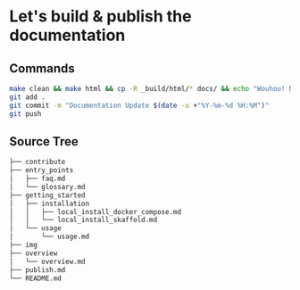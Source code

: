 # Let's build & publish the documentation

## Commands

```sh
make clean && make html && cp -R _build/html/* docs/ && echo "Wouhou! New build moved to docs!"
git add .
git commit -m "Documentation Update $(date -u +"%Y-%m-%d %H:%M")"
git push
```

## Source Tree

```sh
├── contribute
├── entry_points
│   ├── faq.md
│   └── glossary.md
├── getting_started
│   ├── installation
│   │   ├── local_install_docker_compose.md
│   │   └── local_install_skaffold.md
│   └── usage
│       └── usage.md
├── img
├── overview
│   └── overview.md
├── publish.md
└── README.md
```
